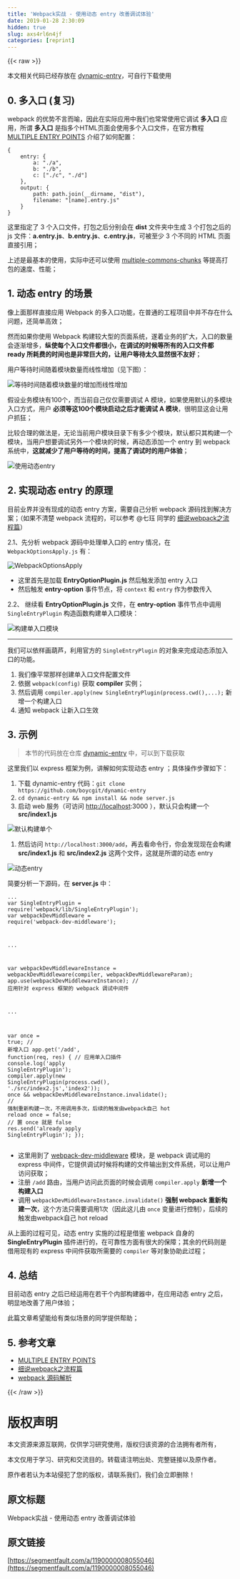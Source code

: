 ```yaml
---
title: 'Webpack实战 - 使用动态 entry 改善调试体验' 
date: 2019-01-28 2:30:09
hidden: true
slug: axs4rl6n4jf
categories: [reprint]
---
```


{{< raw >}}

                    
<p>本文相关代码已经存放在 <a href="https://github.com/boycgit/demos/blob/master/dynamic-entry" rel="nofollow noreferrer" target="_blank">dynamic-entry</a>，可自行下载使用</p>
<h2 id="articleHeader0">0. 多入口 (复习)</h2>
<p>webpack 的优势不言而喻，因此在实际应用中我们也常常使用它调试 <strong>多入口</strong> 应用，所谓 <strong>多入口</strong> 是指多个HTML页面会使用多个入口文件，在官方教程 <a href="https://webpack.github.io/docs/multiple-entry-points.html" rel="nofollow noreferrer" target="_blank">MULTIPLE ENTRY POINTS</a> 介绍了如何配置：</p>
<div class="widget-codetool" style="display:none;">
      <div class="widget-codetool--inner">
      <span class="selectCode code-tool" data-toggle="tooltip" data-placement="top" title="" data-original-title="全选"></span>
      <span type="button" class="copyCode code-tool" data-toggle="tooltip" data-placement="top" data-clipboard-text="{
    entry: {
        a: &quot;./a&quot;,
        b: &quot;./b&quot;,
        c: [&quot;./c&quot;, &quot;./d&quot;]
    },
    output: {
        path: path.join(__dirname, &quot;dist&quot;),
        filename: &quot;[name].entry.js&quot;
    }
}" title="" data-original-title="复制"></span>
      <span type="button" class="saveToNote code-tool" data-toggle="tooltip" data-placement="top" title="" data-original-title="放进笔记"></span>
      </div>
      </div><pre class="javascript hljs"><code class="js">{
    <span class="hljs-attr">entry</span>: {
        <span class="hljs-attr">a</span>: <span class="hljs-string">"./a"</span>,
        <span class="hljs-attr">b</span>: <span class="hljs-string">"./b"</span>,
        <span class="hljs-attr">c</span>: [<span class="hljs-string">"./c"</span>, <span class="hljs-string">"./d"</span>]
    },
    <span class="hljs-attr">output</span>: {
        <span class="hljs-attr">path</span>: path.join(__dirname, <span class="hljs-string">"dist"</span>),
        <span class="hljs-attr">filename</span>: <span class="hljs-string">"[name].entry.js"</span>
    }
}</code></pre>
<p>这里指定了 3 个入口文件，打包之后分别会在 <strong>dist</strong> 文件夹中生成 3 个打包之后的 js 文件：<strong>a.entry.js</strong>、<strong>b.entry.js</strong>、<strong>c.entry.js</strong>，可被至少 3 个不同的 HTML 页面直接引用；</p>
<p>上述是最基本的使用，实际中还可以使用 <a href="https://github.com/webpack/webpack/tree/master/examples/multiple-commons-chunks" rel="nofollow noreferrer" target="_blank">multiple-commons-chunks</a> 等提高打包的速度、性能；</p>
<h2 id="articleHeader1">1. 动态 entry 的场景</h2>
<p>像上面那样直接应用 Webpack 的多入口功能，在普通的工程项目中并不存在什么问题，还简单高效；</p>
<p>然而如果你使用 Webpack 构建较大型的页面系统，遂着业务的扩大，入口的数量会逐渐增多，<strong>纵使每个入口文件都很小，在调试的时候等所有的入口文件都 ready 所耗费的时间也是非常巨大的，让用户等待太久显然很不友好</strong>；</p>
<p>用户等待时间随着模块数量而线性增加（见下图）：</p>
<p><span class="img-wrap"><img data-src="https://gw.alicdn.com/tps/TB1nxJpPXXXXXbJaXXXXXXXXXXX-1462-158.png" src="https://static.alili.techhttps://gw.alicdn.com/tps/TB1nxJpPXXXXXbJaXXXXXXXXXXX-1462-158.png" alt="等待时间随着模块数量的增加而线性增加" title="等待时间随着模块数量的增加而线性增加" style="cursor: pointer; display: inline;"></span></p>
<p>假设业务模块有100个，而当前自己仅仅需要调试 A 模块，如果使用默认的多模块入口方式，用户 <strong>必须等这100个模块启动之后才能调试 A 模块</strong>，很明显这会让用户抓狂；</p>
<p>比较合理的做法是，无论当前用户模块目录下有多少个模块，默认都只其构建一个模块，当用户想要调试另外一个模块的时候，再动态添加一个 entry 到 webpack 系统中，<strong>这就减少了用户等待的时间，提高了调试时的用户体验</strong>；</p>
<p><span class="img-wrap"><img data-src="https://gw.alicdn.com/tps/TB1u30sPXXXXXbIaXXXXXXXXXXX-1462-235.png" src="https://static.alili.techhttps://gw.alicdn.com/tps/TB1u30sPXXXXXbIaXXXXXXXXXXX-1462-235.png" alt="使用动态entry" title="使用动态entry" style="cursor: pointer; display: inline;"></span></p>
<h2 id="articleHeader2">2. 实现动态 entry 的原理</h2>
<p>目前业界并没有现成的动态 entry 方案，需要自己分析 webpack 源码找到解决方案；（如果不清楚 webpack 流程的，可以参考 @七珏 同学的 <a href="http://taobaofed.org/blog/2016/09/09/webpack-flow/" rel="nofollow noreferrer" target="_blank">细说webpack之流程篇</a>）</p>
<p>2.1、先分析 webpack 源码中处理单入口的 entry 情况，在 <code>WebpackOptionsApply.js</code> 有：</p>
<p><span class="img-wrap"><img data-src="https://img.alicdn.com/tps/TB1rxSxOpXXXXb4XXXXXXXXXXXX-957-109.png" src="https://static.alili.techhttps://img.alicdn.com/tps/TB1rxSxOpXXXXb4XXXXXXXXXXXX-957-109.png" alt="WebpackOptionsApply" title="WebpackOptionsApply" style="cursor: pointer;"></span></p>
<ul>
<li>这里首先是加载 <strong>EntryOptionPlugin.js</strong> 然后触发添加 entry 入口</li>
<li>然后触发 <strong>entry-option</strong> 事件节点，将 <code>context</code> 和 <code>entry</code> 作为参数传入</li>
</ul>
<p>2.2、 继续看 <strong>EntryOptionPlugin.js</strong> 文件，在 <strong>entry-option</strong> 事件节点中调用 <code>SingleEntryPlugin</code> 构造函数构建单入口模块：</p>
<p><span class="img-wrap"><img data-src="https://img.alicdn.com/tps/TB1ga9iOpXXXXa6aXXXXXXXXXXX-604-357.png" src="https://static.alili.techhttps://img.alicdn.com/tps/TB1ga9iOpXXXXa6aXXXXXXXXXXX-604-357.png" alt="构建单入口模块" title="构建单入口模块" style="cursor: pointer; display: inline;"></span></p>
<hr>
<p>我们可以依样画葫芦，利用官方的 <code>SingleEntryPlugin</code> 的对象来完成动态添加入口的功能。</p>
<ol>
<li>我们像平常那样创建单入口文件配置文件</li>
<li>依据 <code>webpack(config)</code> 获取 <strong>compiler</strong> 实例；</li>
<li>然后调用 <code>compiler.apply(new SingleEntryPlugin(process.cwd(),...);</code> 新增一个构建入口</li>
<li>通知 webpack 让新入口生效</li>
</ol>
<h2 id="articleHeader3">3. 示例</h2>
<blockquote>本节的代码放在仓库 <a href="https://github.com/boycgit/dynamic-entry" rel="nofollow noreferrer" target="_blank">dynamic-entry</a> 中，可以到下载获取</blockquote>
<p>这里我们以 express 框架为例，讲解如何实现动态 entry ；具体操作步骤如下：</p>
<ol>
<li>下载 dynamic-entry 代码：<code>git clone https://github.com/boycgit/dynamic-entry</code>
</li>
<li><code>cd dynamic-entry &amp;&amp; npm install &amp;&amp; node server.js</code></li>
<li>启动 web 服务（可访问 <a href="http://localhost" rel="nofollow noreferrer" target="_blank">http://localhost</a>:3000 ），默认只会构建一个 <strong>src/index1.js</strong>
</li>
</ol>
<p><span class="img-wrap"><img data-src="http://ww3.sinaimg.cn/large/006tNbRwgw1fa0ocmyu8pj30ez0340sx.jpg" src="https://static.alili.techhttp://ww3.sinaimg.cn/large/006tNbRwgw1fa0ocmyu8pj30ez0340sx.jpg" alt="默认构建单个" title="默认构建单个" style="cursor: pointer; display: inline;"></span></p>
<ol><li>然后访问 <code>http://localhost:3000/add</code>，再去看命令行，你会发现现在会构建 <strong>src/index1.js</strong> 和 <strong>src/index2.js</strong> 这两个文件，这就是所谓的动态 entry</li></ol>
<p><span class="img-wrap"><img data-src="http://ww4.sinaimg.cn/large/006tNbRwgw1fa0odz4c2dj30f0041t92.jpg" src="https://static.alili.techhttp://ww4.sinaimg.cn/large/006tNbRwgw1fa0odz4c2dj30f0041t92.jpg" alt="动态entry" title="动态entry" style="cursor: pointer;"></span></p>
<p>简要分析一下源码，在 <strong>server.js</strong> 中：</p>
<div class="widget-codetool" style="display:none;">
      <div class="widget-codetool--inner">
      <span class="selectCode code-tool" data-toggle="tooltip" data-placement="top" title="" data-original-title="全选"></span>
      <span type="button" class="copyCode code-tool" data-toggle="tooltip" data-placement="top" data-clipboard-text="...
var SingleEntryPlugin = require('webpack/lib/SingleEntryPlugin');
var webpackDevMiddleware = require('webpack-dev-middleware');

...

var webpackDevMiddlewareInstance = webpackDevMiddleware(compiler, webpackDevMiddlewareParam);
app.use(webpackDevMiddlewareInstance); // 应用针对 express 框架的 webpack 调试中间件

...

var once = true;
// 新增入口
app.get('/add', function(req, res) {
  // 应用单入口插件
  console.log('apply SingleEntryPlugin');
  compiler.apply(new SingleEntryPlugin(process.cwd(), './src/index2.js','index2'));
  once &amp;&amp; webpackDevMiddlewareInstance.invalidate(); // 强制重新构建一次，不用调用多次，后续的触发由webpack自己 hot reload
  once = false; // 置 once 就是 false
  res.send('already apply SingleEntryPlugin');
});" title="" data-original-title="复制"></span>
      <span type="button" class="saveToNote code-tool" data-toggle="tooltip" data-placement="top" title="" data-original-title="放进笔记"></span>
      </div>
      </div><pre class="hljs lasso"><code><span class="hljs-params">...</span>
<span class="hljs-built_in">var</span> SingleEntryPlugin = <span class="hljs-keyword">require</span>(<span class="hljs-string">'webpack/lib/SingleEntryPlugin'</span>);
<span class="hljs-built_in">var</span> webpackDevMiddleware = <span class="hljs-keyword">require</span>(<span class="hljs-string">'webpack-dev-middleware'</span>);

<span class="hljs-params">...</span>

<span class="hljs-built_in">var</span> webpackDevMiddlewareInstance = webpackDevMiddleware(compiler, webpackDevMiddlewareParam);
app.use(webpackDevMiddlewareInstance); <span class="hljs-comment">// 应用针对 express 框架的 webpack 调试中间件</span>

<span class="hljs-params">...</span>

<span class="hljs-built_in">var</span> once = <span class="hljs-literal">true</span>;
<span class="hljs-comment">// 新增入口</span>
app.get(<span class="hljs-string">'/add'</span>, function(req, res) {
  <span class="hljs-comment">// 应用单入口插件</span>
  console.<span class="hljs-keyword">log</span>(<span class="hljs-string">'apply SingleEntryPlugin'</span>);
  compiler.apply(<span class="hljs-literal">new</span> SingleEntryPlugin(process.cwd(), <span class="hljs-string">'./src/index2.js'</span>,<span class="hljs-string">'index2'</span>));
  once &amp;&amp; webpackDevMiddlewareInstance.invalidate(); <span class="hljs-comment">// 强制重新构建一次，不用调用多次，后续的触发由webpack自己 hot reload</span>
  once = <span class="hljs-literal">false</span>; <span class="hljs-comment">// 置 once 就是 false</span>
  res.send(<span class="hljs-string">'already apply SingleEntryPlugin'</span>);
});</code></pre>
<ul>
<li>这里用到了 <a href="https://github.com/webpack/webpack-dev-middleware" rel="nofollow noreferrer" target="_blank">webpack-dev-middleware</a> 模块，是 webpack 调试用的 express 中间件，它提供调试时候将构建的文件输出到文件系统，可以让用户访问获取；</li>
<li>注册 <code>/add</code> 路由，当用户访问此页面的时候会调用 <code>compiler.apply</code> <strong>新增一个构建入口</strong>
</li>
<li>调用 <code>webpackDevMiddlewareInstance.invalidate()</code> <strong>强制 webpack 重新构建一次</strong>，这个方法只需要调用1次（因此这儿由 <code>once</code> 变量进行控制），后续的触发由webpack自己 hot reload</li>
</ul>
<p>从上面的过程可见，动态 entry 实施的过程是借鉴 webpack 自身的 <strong>SingleEntryPlugin</strong> 插件进行的，在可靠性方面有很大的保障；其余的代码则是借用现有的 express 中间件获取所需要的 <code>compiler</code> 等对象协助此过程；</p>
<h2 id="articleHeader4">4. 总结</h2>
<p>目前动态 entry 之后已经运用在若干个内部构建器中，在应用动态 entry 之后，明显地改善了用户体验；</p>
<p>此篇文章希望能给有类似场景的同学提供帮助；</p>
<h2 id="articleHeader5">5. 参考文章</h2>
<ul>
<li><a href="https://webpack.github.io/docs/multiple-entry-points.html" rel="nofollow noreferrer" target="_blank">MULTIPLE ENTRY POINTS</a></li>
<li><a href="http://taobaofed.org/blog/2016/09/09/webpack-flow/" rel="nofollow noreferrer" target="_blank">细说webpack之流程篇</a></li>
<li><a href="https://lihuanghe.github.io/2016/05/30/webpack-source-analyse.html" rel="nofollow noreferrer" target="_blank">webpack 源码解析</a></li>
</ul>

                
{{< /raw >}}

# 版权声明
本文资源来源互联网，仅供学习研究使用，版权归该资源的合法拥有者所有，

本文仅用于学习、研究和交流目的。转载请注明出处、完整链接以及原作者。

原作者若认为本站侵犯了您的版权，请联系我们，我们会立即删除！

## 原文标题
Webpack实战 - 使用动态 entry 改善调试体验

## 原文链接
[https://segmentfault.com/a/1190000008055046](https://segmentfault.com/a/1190000008055046)

